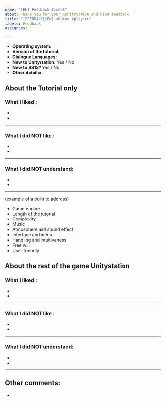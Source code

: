 ```yaml
---
name: "[EN] Feedback ticket"
about: Thank you for your constructive and kind feedback!
title: "[FEEDBACK][EN] <Date> <player>"
labels: Feedback
assignees: ''

---
```


- **Operating system:** 
- **Version of the tutorial:**
- **Dialogue Languages:**
- **New to Unitystation:** Yes / No
- **New to SS13?** Yes / No
- **Other details:**

## About the Tutorial only
### What I liked :

  -
  -
  
---

### What I did NOT like :
  
  -
  -
  
---

### What I did NOT understand:
  
  -
  -
  
  ---

(example of a point to address) 
- Game engine
- Length of the tutorial
- Complexity
- Music
- Atmosphere and sound effect
- Interface and menu
- Handling and intuitiveness 
- Free will
- User friendly

## About the rest of the game Unitystation
### What I liked :

  -
  -
  
---

### What I did NOT like :
  
  -
  -
  
---

### What I did NOT understand:
  
  -
  -
  
  ---
  
  
## Other comments:
  -
